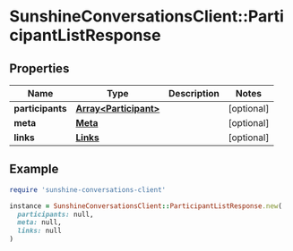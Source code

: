 # SunshineConversationsClient::ParticipantListResponse

## Properties

| Name | Type | Description | Notes |
| ---- | ---- | ----------- | ----- |
| **participants** | [**Array&lt;Participant&gt;**](Participant.md) |  | [optional] |
| **meta** | [**Meta**](Meta.md) |  | [optional] |
| **links** | [**Links**](Links.md) |  | [optional] |

## Example

```ruby
require 'sunshine-conversations-client'

instance = SunshineConversationsClient::ParticipantListResponse.new(
  participants: null,
  meta: null,
  links: null
)
```

